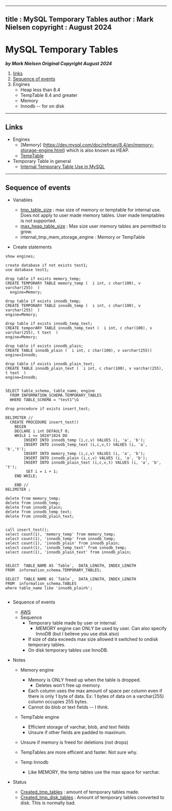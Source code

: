 
---
title : MySQL Temporary Tables
author : Mark Nielsen
copyright : August 2024
---


MySQL Temporary Tables
==============================

_**by Mark Nielsen
Original Copyright August 2024**_

1. [links](#links)
2. [Sequence of events](#seq)
3. Engines
    * Heap less than 8.4
    * TempTable 8.4 and greater
    * Memory
    * Innodb -- for on disk

* * *
<a name=links></a>Links
-----
* Engines
    * [Memory] (https://dev.mysql.com/doc/refman/8.4/en/memory-storage-engine.html) which is also known as HEAP. 
    * [TempTable](https://dev.mysql.com/doc/refman/8.4/en/internal-temporary-tables.html#internal-temporary-tables-engines)
* Temporary Table in general
    * [Internal Temporary Table Use in MySQL](https://dev.mysql.com/doc/refman/8.4/en/internal-temporary-tables.html)


* * *
<a name=seq></a>Sequence of events
-----
* Variables
    * [tmp_table_size](https://dev.mysql.com/doc/refman/8.4/en/server-system-variables.html#sysvar_tmp_table_size) : max size of memory or temptable for internal use. Does not apply to user made memory tables. User made temptables is not supported. 
    * [max_heap_table_size](https://dev.mysql.com/doc/refman/8.4/en/server-system-variables.html#sysvar_max_heap_table_size) : Max size user memory tables are permitted to grow. 
    *  internal_tmp_mem_storage_engine : Memory or TempTable

* Create statements

```
show engines;

create database if not exists test1;
use database test1;

drop table if exists memory_temp;
CREATE TEMPORARY TABLE memory_temp (  i int, c char(100), v varchar(255)  )
  engine=Memory;

drop table if exists innodb_temp;
CREATE TEMPORARY TABLE innodb_temp (  i int, c char(100), v varchar(255)  )
engine=Memory;

drop table if exists innodb_temp_text;
CREATE temporARY TABLE innodb_temp_text (  i int, c char(100), v varchar(255), t text  )
engine=Memory;

drop table if exists innodb_plain;
CREATE TABLE innodb_plain (  i int, c char(100), v varchar(255))
engine=Innodb;

drop table if exists innodb_plain_text;
CREATE TABLE innodb_plain_text (  i int, c char(100), v varchar(255), t text  )
engine=Innodb;


SELECT table_schema, table_name, engine
  FROM INFORMATION_SCHEMA.TEMPORARY_TABLES
  WHERE TABLE_SCHEMA = "test1"\G

drop procedure if exists insert_test;

DELIMITER //
  CREATE PROCEDURE insert_test()
    BEGIN
    DECLARE i int DEFAULT 0;
    WHILE i <= 1024*1024 DO
        INSERT INTO innodb_temp (i,c,v) VALUES (i, 'a', 'b');
        INSERT INTO innodb_temp_text (i,c,v,t) VALUES (i, 'a', 'b','t');
        INSERT INTO memory_temp (i,c,v) VALUES (i, 'a', 'b');
        INSERT INTO innodb_plain (i,c,v) VALUES (i, 'a', 'b');
        INSERT INTO innodb_plain_text (i,c,v,t) VALUES (i, 'a', 'b', 't');
         SET i = i + 1;
    END WHILE;

    END //
DELIMITER ;

delete from memory_temp;
delete from innodb_temp;
delete from innodb_plain;
delete from innodb_temp_text;
delete from innodb_plain_text;


call insert_test();
select count(1), 'memory_temp' from memory_temp;
select count(1), 'innodb_temp' from innodb_temp;
select count(1), 'innodb_plain' from innodb_plain;
select count(1), 'innodb_temp_text' from innodb_temp;
select count(1), 'innodb_plain_text' from innodb_plain;


SELECT  TABLE_NAME AS `Table`,  DATA_LENGTH, INDEX_LENGTH
FROM  information_schema.TEMPORARY_TABLES;

SELECT  TABLE_NAME AS `Table`,  DATA_LENGTH, INDEX_LENGTH
FROM  information_schema.TABLES
where table_name like 'innodb_plain%';


```

* Sequence of events
    * [AWS](https://aws.amazon.com/blogs/database/use-the-temptable-storage-engine-on-amazon-rds-for-mysql-and-amazon-aurora-mysql/)
    * Sequence
        * Temporary table made by user or internal.
             * MEMORY engine can ONLY be used by user. Can also specify InnoDB (but I believe you use disk also)
        * If size of data exceeds max size allowed it switched to ondisk temporary tables.
        * On disk temporary tables use InnoDB. 
* Notes
    * Memory engine
        * Memory is ONLY freed up when the table is dropped.
            * Deletes won't free up memory.
        * Each column uses the max amount of space per column even if there is only 1 byte of data. Ex: 1 bytes of data on a varchar(255) column occupies 255 bytes.
        * Cannot do blob or text fields -- I think. 

    * TempTable engine
        * Efficient storage of varchar, blob, and text fields
        * Unsure if other fields are padded to maximum.
	* Unsure if memory is freed for deletions (not drops)
	* TempTables are more efficent and faster. Not sure why. 
   * Temp Innodb
        * Like MEMORY, the temp tables use the max space for varchar.
    
* Status
    *  [Created_tmp_tables](https://dev.mysql.com/doc/refman/8.4/en/server-status-variables.html#statvar_Created_tmp_tables) : amount of temporary tables made.
    * [ Created_tmp_disk_tables](https://dev.mysql.com/doc/refman/8.4/en/server-status-variables.html#statvar_Created_tmp_disk_tables) : Amount of temporary tables converted to disk. This is normally bad. 